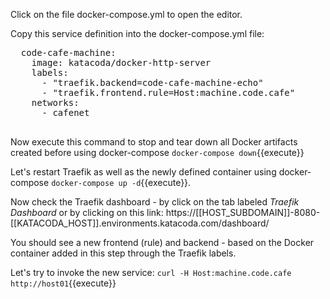 Click on the file docker-compose.yml to open the editor.

Copy this service definition into the docker-compose.yml file:
<pre class="file" data-filename="docker-compose.yml" data-target="append">
  code-cafe-machine:
    image: katacoda/docker-http-server
    labels:
      - "traefik.backend=code-cafe-machine-echo"
      - "traefik.frontend.rule=Host:machine.code.cafe"
    networks:
      - cafenet

</pre>

Now execute this command to stop and tear down all Docker artifacts created before using docker-compose `docker-compose down`{{execute}}

Let's restart Traefik as well as the newly defined container using docker-compose `docker-compose up -d`{{execute}}.

Now check the Traefik dashboard - by click on the tab labeled *Traefik Dashboard* or by clicking on this link:
 https://[[HOST_SUBDOMAIN]]-8080-[[KATACODA_HOST]].environments.katacoda.com/dashboard/

You should see a new frontend (rule) and backend - based on the Docker container added in this step through the Traefik labels. 

Let's try to invoke the new service:
`curl -H Host:machine.code.cafe http://host01`{{execute}}
